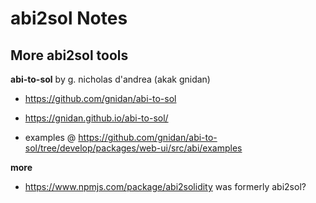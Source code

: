 # abi2sol Notes




## More abi2sol  tools

**abi-to-sol**  by g. nicholas d'andrea (akak gnidan)

- <https://github.com/gnidan/abi-to-sol>
- <https://gnidan.github.io/abi-to-sol/>

- examples @ <https://github.com/gnidan/abi-to-sol/tree/develop/packages/web-ui/src/abi/examples>



**more**

- <https://www.npmjs.com/package/abi2solidity>  was formerly abi2sol?


